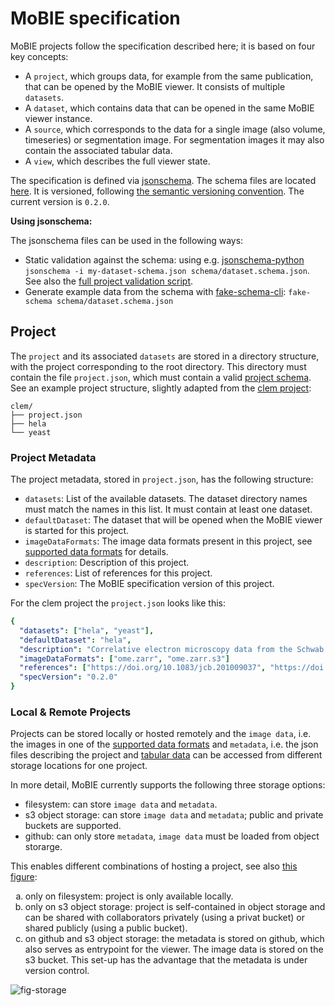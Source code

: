 # MoBIE specification

MoBIE projects follow the specification described here; it is based on four key concepts:
- A `project`, which groups data, for example from the same publication, that can be opened by the MoBIE viewer. It consists of multiple `datasets`.
- A `dataset`, which contains data that can be opened in the same MoBIE viewer instance.
- A `source`, which corresponds to the data for a single image (also volume, timeseries) or segmentation image. For segmentation images it may also contain the associated tabular data.
- A `view`, which describes the full viewer state.

The specification is defined via [jsonschema](https://json-schema.org/). The schema files are located [here](https://github.com/mobie/mobie.github.io/tree/master/schema).
It is versioned, following [the semantic versioning convention](https://semver.org/). The current version is `0.2.0`.

**Using jsonschema:**

The jsonschema files can be used in the following ways:
- Static validation against the schema: using e.g. [jsonschema-python](https://python-jsonschema.readthedocs.io/en/stable/) `jsonschema -i my-dataset-schema.json schema/dataset.schema.json`. See also the [full project validation script](https://github.com/mobie/mobie.github.io/blob/master/scripts/validate_project.py).
- Generate example data from the schema with [fake-schema-cli](https://github.com/atomsfat/fake-schema-cli): `fake-schema schema/dataset.schema.json`

## <a name="project"></a>Project 

The `project` and its associated `datasets` are stored in a directory structure, with the project corresponding to the root directory.
This directory must contain the file `project.json`, which must contain a valid [project schema](https://github.com/mobie/mobie.github.io/tree/master/schema/project.schema.json).
See an example project structure, slightly adapted from the [clem project](https://github.com/mobie/clem-example-project):
```
clem/
├── project.json
├── hela
└── yeast
```

### <a name="project-metadata"></a>Project Metadata

The project metadata, stored in `project.json`, has the following structure:
- `datasets`: List of the available datasets. The dataset directory names must match the names in this list. It must contain at least one dataset.
- `defaultDataset`: The dataset that will be opened when the MoBIE viewer is started for this project.
- `imageDataFormats`: The image data formats present in this project, see [supported data formats](#data) for details.
- `description`: Description of this project.
- `references`: List of references for this project.
- `specVersion`: The MoBIE specification version of this project.

For the clem project the `project.json` looks like this:
```yaml
{
  "datasets": ["hela", "yeast"],
  "defaultDataset": "hela",
  "description": "Correlative electron microscopy data from the Schwab Lab at EMBL Heidelberg.",
  "imageDataFormats": ["ome.zarr", "ome.zarr.s3"]
  "references": ["https://doi.org/10.1083/jcb.201009037", "https://doi.org/10.1038/nmeth.1486"],
  "specVersion": "0.2.0"
}
```

### <a name="project-storage"></a>Local & Remote Projects

Projects can be stored locally or hosted remotely and  the `image data`, i.e. the images in one of the [supported data formats](#data) and `metadata`, i.e. the json files describing the project and [tabular data](#tables) can be accessed from different storage locations for one project.

In more detail, MoBIE currently supports the following three storage options:
- filesystem: can store `image data` and `metadata`.
- s3 object storage: can store `image data` and `metadata`; public and private buckets are supported.
- github: can only store `metadata`, `image data` must be loaded from object storarge.

This enables different combinations of hosting a project, see also [this figure](fig-storage):
<ol type="a">
<li>only on filesystem: project is only available locally.</li>
<li>only on s3 object storage: project is self-contained in object storage and can be shared with collaborators privately (using a privat bucket) or shared publicly (using a public bucket).</li>
<li>on github and s3 object storage: the metadata is stored on github, which also serves as entrypoint for the viewer. The image data is stored on the s3 bucket. This set-up has the advantage that the metadata is under version control.</li>
</ol>

![fig-storage](../assets/hosting.png)
